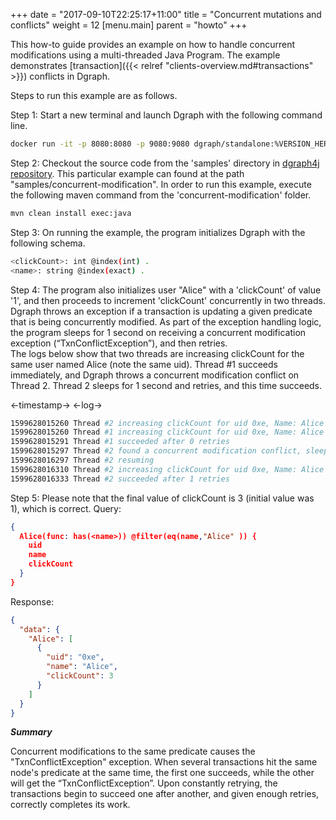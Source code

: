 +++
date = "2017-09-10T22:25:17+11:00"
title = "Concurrent mutations and conflicts"
weight = 12
[menu.main]
    parent = "howto"
+++

This how-to guide provides an example on how to handle concurrent modifications using a multi-threaded Java Program. The example demonstrates [transaction]({{< relref "clients-overview.md#transactions" >}}) conflicts in Dgraph.

Steps to run this example are as follows.

Step 1: Start a new terminal and launch Dgraph with the following command line.
```sh
docker run -it -p 8080:8080 -p 9080:9080 dgraph/standalone:%VERSION_HERE
```
Step 2: Checkout the source code from the 'samples' directory in [dgraph4j repository](https://github.com/dgraph-io/dgraph4j). This particular example can found at the path "samples/concurrent-modification". In order to run this example, execute the following maven command from the 'concurrent-modification' folder.
```sh
mvn clean install exec:java
```
Step 3: On running the example, the program initializes Dgraph with the following schema.
```sh
<clickCount>: int @index(int) .
<name>: string @index(exact) .
```
Step 4: The program also initializes user "Alice" with a 'clickCount' of value '1', and then proceeds to increment 'clickCount' concurrently in two threads. Dgraph throws an exception if a transaction is updating a given predicate that is being concurrently modified. As part of the exception handling logic, the program sleeps for 1 second on receiving a concurrent modification exception (“TxnConflictException”), and then retries. 
<br> The logs below show that two threads are increasing clickCount for the same user named Alice (note the same uid). Thread #1 succeeds immediately, and Dgraph throws a concurrent modification conflict on Thread 2. Thread 2 sleeps for 1 second and retries, and this time succeeds.
 
<-timestamp-> <-log->
```sh
1599628015260 Thread #2 increasing clickCount for uid 0xe, Name: Alice
1599628015260 Thread #1 increasing clickCount for uid 0xe, Name: Alice
1599628015291 Thread #1 succeeded after 0 retries
1599628015297 Thread #2 found a concurrent modification conflict, sleeping for 1 second...
1599628016297 Thread #2 resuming
1599628016310 Thread #2 increasing clickCount for uid 0xe, Name: Alice
1599628016333 Thread #2 succeeded after 1 retries
```
Step 5: Please note that the final value of clickCount is 3 (initial value was 1), which is correct. 
Query:
```json
{
  Alice(func: has(<name>)) @filter(eq(name,"Alice" )) {        
    uid
    name
    clickCount
  }
}
```
Response:
```json
{
  "data": {
    "Alice": [
      {
        "uid": "0xe",
        "name": "Alice",
        "clickCount": 3
      }
    ]
  }
}
```

***Summary***

Concurrent modifications to the same predicate causes the "TxnConflictException" exception. When several transactions hit the same node's predicate at the same time, the first one succeeds, while the other will get the “TxnConflictException”. Upon constantly retrying, the transactions begin to succeed one after another, and given enough retries, correctly completes its work.
